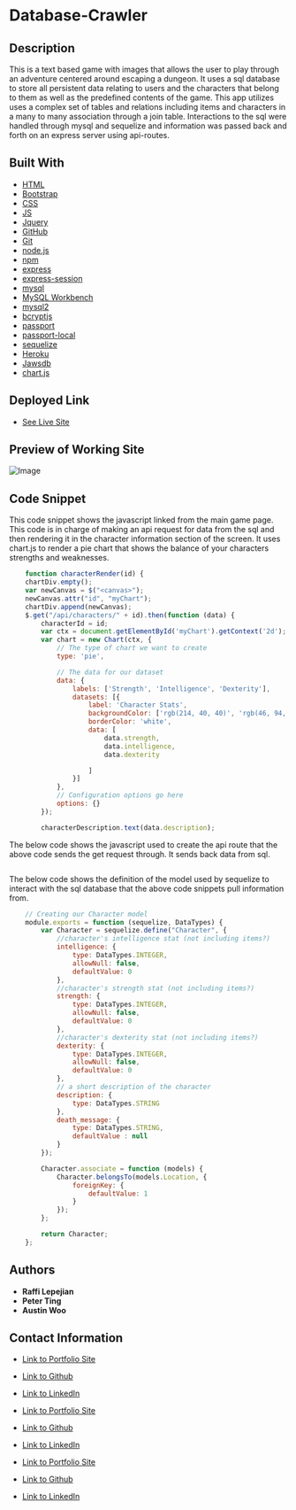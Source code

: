 # Database-Crawler

## Description
This is a text based game with images that allows the user to play through an adventure centered around escaping a dungeon. It uses a sql database to store all persistent data relating to users and the characters that belong to them as well as the predefined contents of the game. This app utilizes uses a complex set of tables and relations including items and characters in a many to many association through a join table. Interactions to the sql were handled through mysql and sequelize and information was passed back and forth on an express server using api-routes.

## Built With

* [HTML](https://developer.mozilla.org/en-US/docs/Web/HTML)
* [Bootstrap](https://getbootstrap.com/)
* [CSS](https://developer.mozilla.org/en-US/docs/Web/CSS)
* [JS](https://www.javascript.com/)
* [Jquery](https://jquery.com/)
* [GitHub](https://github.com/)
* [Git](https://git-scm.com/)
* [node.js](https://nodejs.org/en/)
* [npm](https://www.npmjs.com/)
* [express](https://www.npmjs.com/package/express)
* [express-session](https://www.npmjs.com/package/express-session)
* [mysql](https://www.npmjs.com/package/mysql)
* [MySQL Workbench](https://www.mysql.com/products/workbench/)
* [mysql2](https://www.npmjs.com/package/mysql2)
* [bcryptjs](https://www.npmjs.com/package/bcrypt)
* [passport](http://www.passportjs.org/)
* [passport-local](http://www.passportjs.org/packages/passport-local/)
* [sequelize](https://sequelize.org/)
* [Heroku](https://dashboard.heroku.com/)
* [Jawsdb](https://www.jawsdb.com/)
* [chart.js](https://www.chartjs.org/)

## Deployed Link

* [See Live Site](https://ancient-wave-96254.herokuapp.com/)

## Preview of Working Site

![Image]()

## Code Snippet
This code snippet shows the javascript linked from the main game page. This code is in charge of making an api request for data from the sql and then rendering it in the character information section of the screen. It uses chart.js to render a pie chart that shows the balance of your characters strengths and weaknesses. 

```javascript
    function characterRender(id) {
    chartDiv.empty();
    var newCanvas = $("<canvas>");
    newCanvas.attr("id", "myChart");
    chartDiv.append(newCanvas);
    $.get("/api/characters/" + id).then(function (data) {
        characterId = id;
        var ctx = document.getElementById('myChart').getContext('2d');
        var chart = new Chart(ctx, {
            // The type of chart we want to create
            type: 'pie',

            // The data for our dataset
            data: {
                labels: ['Strength', 'Intelligence', 'Dexterity'],
                datasets: [{
                    label: 'Character Stats',
                    backgroundColor: ['rgb(214, 40, 40)', 'rgb(46, 94, 170)', 'rgb(50, 160, 93)'],
                    borderColor: 'white',
                    data: [
                        data.strength,
                        data.intelligence,
                        data.dexterity

                    ]
                }]
            },
            // Configuration options go here
            options: {}
        });

        characterDescription.text(data.description);
```

The below code shows the javascript used to create the api route that the above code sends the get request through. It sends back data from sql.
```javascript

```

The below code shows the definition of the model used by sequelize to interact with the sql database that the above code snippets pull information from.
```javascript
    // Creating our Character model
    module.exports = function (sequelize, DataTypes) {
        var Character = sequelize.define("Character", {
            //character's intelligence stat (not including items?)
            intelligence: {
                type: DataTypes.INTEGER,
                allowNull: false,
                defaultValue: 0
            },
            //character's strength stat (not including items?)
            strength: {
                type: DataTypes.INTEGER,
                allowNull: false,
                defaultValue: 0
            },
            //character's dexterity stat (not including items?)
            dexterity: {
                type: DataTypes.INTEGER,
                allowNull: false,
                defaultValue: 0
            },
            // a short description of the character
            description: {
                type: DataTypes.STRING
            },
            death_message: {
                type: DataTypes.STRING,
                defaultValue : null
            }
        });

        Character.associate = function (models) {
            Character.belongsTo(models.Location, {
                foreignKey: {
                    defaultValue: 1
                }
            });
        };

        return Character;
    };
```



## Authors

* **Raffi Lepejian** 
* **Peter Ting**
* **Austin Woo**

## Contact Information

- [Link to Portfolio Site](https://rslepejian.github.io/portfolio/)
- [Link to Github](https://github.com/rslepejian)
- [Link to LinkedIn](https://linkedin.com/in/raffi-lepejian-071876153)

- [Link to Portfolio Site](https://pting1995.github.io/Portfolio-mk2/)
- [Link to Github](https://github.com/Pting1995)
- [Link to LinkedIn](https://www.linkedin.com/in/pting002/)

- [Link to Portfolio Site](#)
- [Link to Github](https://github.com/austinwoo123)
- [Link to LinkedIn]()
